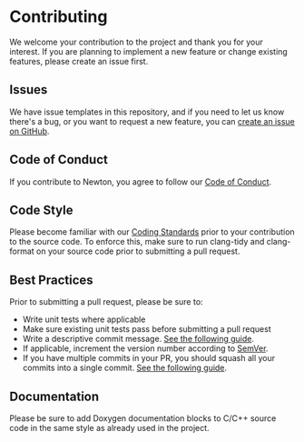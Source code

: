 # Contributing

We welcome your contribution to the project and thank you for your interest. If you are planning
to implement a new feature or change existing features, please create an issue first.

## Issues

We have issue templates in this repository, and if you need to let us know there's a bug, or
you want to request a new feature, you can [create an issue on GitHub](https://github.com/hakonmagnus/newton/issues/new).

## Code of Conduct

If you contribute to Newton, you agree to follow our [Code of Conduct](./CODE_OF_CONDUCT.md).

## Code Style

Please become familiar with our [Coding Standards](./CODING_STANDARDS.md) prior to your contribution
to the source code. To enforce this, make sure to run clang-tidy and clang-format on your source
code prior to submitting a pull request.

## Best Practices

Prior to submitting a pull request, please be sure to:

* Write unit tests where applicable
* Make sure existing unit tests pass before submitting a pull request
* Write a descriptive commit message. [See the following guide](https://tbaggery.com/2008/04/19/a-note-about-git-commit-messages.html).
* If applicable, increment the version number according to [SemVer](https://semver.org/spec/v2.0.0.html).
* If you have multiple commits in your PR, you should squash all your commits into a single commit. [See the following guide](https://davidwalsh.name/squash-commits-git).

## Documentation

Please be sure to add Doxygen documentation blocks to C/C++ source code in the same style as already used in the project.

